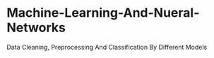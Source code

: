 # Machine-Learning-And-Nueral-Networks
Data Cleaning, Preprocessing And Classification By Different Models 
